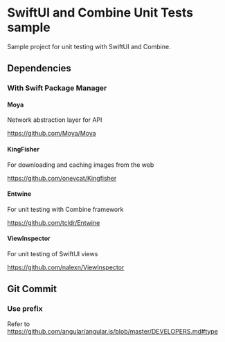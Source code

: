 # SwiftUI and Combine Unit Tests sample

Sample project for unit testing with SwiftUI and Combine.

## Dependencies

### With Swift Package Manager

#### Moya

Network abstraction layer for API

https://github.com/Moya/Moya

#### KingFisher

For downloading and caching images from the web

https://github.com/onevcat/Kingfisher

#### Entwine

For unit testing with Combine framework

https://github.com/tcldr/Entwine

#### ViewInspector

For unit testing of SwiftUI views

https://github.com/nalexn/ViewInspector

## Git Commit

### Use prefix

Refer to https://github.com/angular/angular.js/blob/master/DEVELOPERS.md#type
